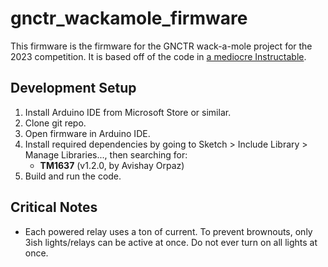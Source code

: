 # gnctr_wackamole_firmware

This firmware is the firmware for the GNCTR wack-a-mole project for the 2023 competition. It is based off of the code in [a mediocre Instructable](https://www.instructables.com/Home-Made-Whack-a-Mole/).

## Development Setup
1. Install Arduino IDE from Microsoft Store or similar.
2. Clone git repo.
3. Open firmware in Arduino IDE.
4. Install required dependencies by going to Sketch > Include Library > Manage Libraries..., then searching for:
    * **TM1637** (v1.2.0, by Avishay Orpaz)
5. Build and run the code.

## Critical Notes
* Each powered relay uses a ton of current. To prevent brownouts, only 3ish lights/relays can be active at once. Do not ever turn on all lights at once.

